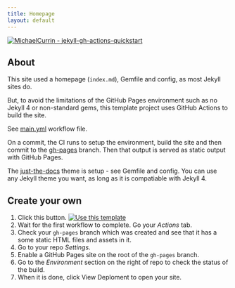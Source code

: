 ```yaml
---
title: Homepage
layout: default
---
```


[![MichaelCurrin - jekyll-gh-actions-quickstart](https://img.shields.io/static/v1?label=MichaelCurrin&message=jekyll-gh-actions-quickstart&color=blue&logo=github)](https://github.com/MichaelCurrin/jekyll-gh-actions-quickstart)


## About

This site used a homepage (`index.md`), Gemfile and config, as most Jekyll sites do.

But, to avoid the limitations of the GitHub Pages environment such as no Jekyll 4 or non-standard gems, this template project uses GitHub Actions to build the site. 

See [main.yml](https://github.com/MichaelCurrin/jekyll-gh-actions-quickstart/blob/main/.github/workflows/main.yml) workflow file.

On a commit, the CI runs to setup the environment, build the site and then commit to the [gh-pages](https://github.com/MichaelCurrin/jekyll-gh-actions-quickstart/tree/gh-pages) branch. Then that output is served as static output with GitHub Pages.

The [just-the-docs](https://pmarsceill.github.io/just-the-docs/) theme is setup - see Gemfile and config. You can use any Jekyll theme you want, as long as it is compatiable with Jekyll 4.


## Create your own

1. Click this button. [![Use this template](https://img.shields.io/badge/Generate-Use_this_template-2ea44f)](https://github.com/MichaelCurrin/jekyll-themed-site-quickstart/generate)
1. Wait for the first workflow to complete. Go your _Actions_ tab.
1. Check your `gh-pages` branch which was created and see that it has a some static HTML files and assets in it.
1. Go to your repo _Settings_.
1. Enable a GitHub Pages site on the root of the `gh-pages` branch.
1. Go to the _Environment_ section on the right of repo to check the status of the build.
1. When it is done, click View Deploment to open your site.

